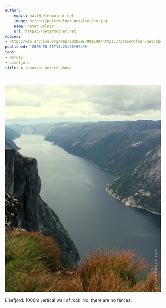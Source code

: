 ```yaml
---
author:
    email: mail@petermolnar.net
    image: https://petermolnar.net/favicon.jpg
    name: Peter Molnar
    url: https://petermolnar.net
copies:
- http://web.archive.org/web/20200923081209/https://petermolnar.net/photo/thousand-meters-above/
published: '2006-08-31T13:23:36+00:00'
tags:
- Norway
- Lisefjord
title: A thousand meters above

---
```


![](./thousand-meters-above.jpg)

Lisefjord: 1000m vertical wall of rock. No, there are no fences.